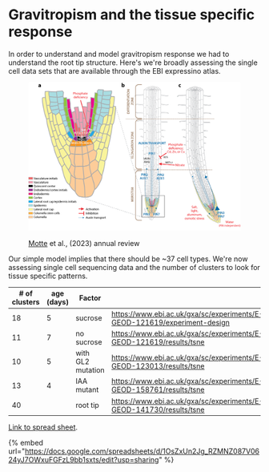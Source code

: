# Gravitropism and the tissue specific response

In order to understand and model gravitropism response we had to understand the root tip structure. Here's we're broadly assessing the single cell data sets that are available through the EBI expressino atlas. &#x20;

<figure><img src=".gitbook/assets/image.png" alt=""><figcaption><p><a href="https://www.annualreviews.org/search?value1=Hans+Motte&#x26;option1=author&#x26;noRedirect=true">Motte</a> et al., (2023) annual review</p></figcaption></figure>



Our simple model implies that there should be \~37 cell types. We're now assessing single cell sequencing data and the number of clusters to look for tissue specific patterns.&#x20;

<table><thead><tr><th width="134"># of clusters</th><th width="114">age (days)</th><th>Factor</th><th width="434"></th></tr></thead><tbody><tr><td>18</td><td>5</td><td>sucrose</td><td><a href="https://www.ebi.ac.uk/gxa/sc/experiments/E-GEOD-121619/experiment-design">https://www.ebi.ac.uk/gxa/sc/experiments/E-GEOD-121619/experiment-design</a></td></tr><tr><td>11</td><td>7</td><td>no sucrose</td><td><a href="https://www.ebi.ac.uk/gxa/sc/experiments/E-GEOD-121619/results/tsne">https://www.ebi.ac.uk/gxa/sc/experiments/E-GEOD-121619/results/tsne</a></td></tr><tr><td>10</td><td>5</td><td>with GL2 mutation</td><td><a href="https://www.ebi.ac.uk/gxa/sc/experiments/E-GEOD-123013/results/tsne">https://www.ebi.ac.uk/gxa/sc/experiments/E-GEOD-123013/results/tsne</a></td></tr><tr><td>13</td><td>4</td><td>IAA mutant</td><td><a href="https://www.ebi.ac.uk/gxa/sc/experiments/E-GEOD-158761/results?colourBy=metadata&#x26;metadata=inferred_cell_type_-_authors_labels">https://www.ebi.ac.uk/gxa/sc/experiments/E-GEOD-158761/results/tsne</a></td></tr><tr><td>40</td><td></td><td>root tip</td><td><a href="https://www.ebi.ac.uk/gxa/sc/experiments/E-GEOD-141730/results?colourBy=metadata&#x26;metadata=inferred_cell_type_-_authors_labels">https://www.ebi.ac.uk/gxa/sc/experiments/E-GEOD-141730/results/tsne</a></td></tr></tbody></table>



[Link to spread sheet](https://docs.google.com/spreadsheets/d/1OsZxUn2Jg\_RZMNZ087V0624yJ7OWxuFGFzL9bb1sxts/edit?usp=sharing).

{% embed url="https://docs.google.com/spreadsheets/d/1OsZxUn2Jg_RZMNZ087V0624yJ7OWxuFGFzL9bb1sxts/edit?usp=sharing" %}
